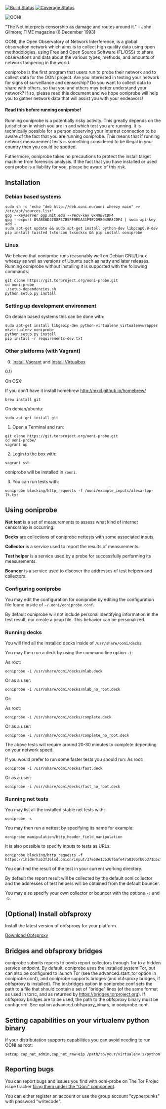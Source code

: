 [![Build Status](https://travis-ci.org/TheTorProject/ooni-probe.png?branch=master)](https://travis-ci.org/TheTorProject/ooni-probe)
[![Coverage Status](https://coveralls.io/repos/TheTorProject/ooni-probe/badge.png)](https://coveralls.io/r/TheTorProject/ooni-probe)

![OONI](https://ooni.torproject.org/theme/img/ooni-logo.png)

"The Net interprets censorship as damage and routes around it."
                - John Gilmore; TIME magazine (6 December 1993)

OONI, the Open Observatory of Network Interference, is a global observation
network which aims is to collect high quality data using open methodologies,
using Free and Open Source Software (FL/OSS) to share observations and data
about the various types, methods, and amounts of network tampering in the
world.

ooniprobe is the first program that users run to probe their network and to
collect data for the OONI project. Are you interested in testing your network
for signs of surveillance and censorship? Do you want to collect data to share
with others, so that you and others may better understand your network? If so,
please read this document and we hope ooniprobe will help you to gather
network data that will assist you with your endeavors!

#### Read this before running ooniprobe!

Running ooniprobe is a potentially risky activity. This greatly depends on the
jurisdiction in which you are in and which test you are running. It is
technically possible for a person observing your internet connection to be
aware of the fact that you are running ooniprobe. This means that if running
network measurement tests is something considered to be illegal in your country
then you could be spotted.

Futhermore, ooniprobe takes no precautions to protect the install target machine
from forensics analysis.  If the fact that you have installed or used ooni
probe is a liability for you, please be aware of this risk.

## Installation

### Debian based systems

```
sudo sh -c 'echo "deb http://deb.ooni.nu/ooni wheezy main" >> /etc/apt/sources.list'
gpg --keyserver pgp.mit.edu --recv-key 0x49B8CDF4
gpg --export 89AB86D4788F3785FE9EDA31F9E2D9B049B8CDF4 | sudo apt-key add -
sudo apt-get update && sudo apt-get install python-dev libpcap0.8-dev
pip install twisted txtorcon txsocksx && pip install ooniprobe

```

### Linux

We believe that ooniprobe runs reasonably well on Debian GNU/Linux wheezy as
well as versions of Ubuntu such as natty and later releases. Running ooniprobe
without installing it is supported with the following commands:

```
git clone https://git.torproject.org/ooni-probe.git
cd ooni-probe
./setup-dependencies.sh
python setup.py install
```

### Setting up development environment

On debian based systems this can be done with:
```
sudo apt-get install libgeoip-dev python-virtualenv virtualenvwrapper
mkvirtualenv ooniprobe
python setup.py install
pip install -r requirements-dev.txt
```

### Other platforms (with Vagrant)

0) [Install Vagrant](https://www.vagrantup.com/downloads.html) and [Install Virtualbox](https://www.virtualbox.org/wiki/Downloads)

0.1)

On OSX:

If you don't have it install homebrew http://mxcl.github.io/homebrew/

```
brew install git
```

On debian/ubuntu:

```
sudo apt-get install git
```

1) Open a Terminal and run:

```
git clone https://git.torproject.org/ooni-probe.git
cd ooni-probe/
vagrant up
```

2) Login to the box with:

```
vagrant ssh
```

ooniprobe will be installed in `/ooni`.

3) You can run tests with:

```
ooniprobe blocking/http_requests -f /ooni/example_inputs/alexa-top-1k.txt
```

## Using ooniprobe

**Net test** is a set of measurements to assess what kind of internet censorship is occurring.

**Decks** are collections of ooniprobe nettests with some associated inputs.

**Collector** is a service used to report the results of measurements.

**Test helper** is a service used by a probe for successfully performing its measurements.

**Bouncer** is a service used to discover the addresses of test helpers and collectors.

### Configuring ooniprobe

You may edit the configuration for ooniprobe by editing the configuration file
found inside of `~/.ooni/ooniprobe.conf`.

By default ooniprobe will not include personal identifying information in the
test result, nor create a pcap file. This behavior can be personalized.

### Running decks

You will find all the installed decks inside of `/usr/share/ooni/decks`.

You may then run a deck by using the command line option `-i`:

As root:
```
ooniprobe -i /usr/share/ooni/decks/mlab.deck
```

Or as a user:
```
ooniprobe -i /usr/share/ooni/decks/mlab_no_root.deck
```

Or:

As root:
```
ooniprobe -i /usr/share/ooni/decks/complete.deck
```

Or as a user:
```
ooniprobe -i /usr/share/ooni/decks/complete_no_root.deck
```

The above tests will require around 20-30 minutes to complete depending on your network speed.

If you would prefer to run some faster tests you should run:
As root:
```
ooniprobe -i /usr/share/ooni/decks/fast.deck
```

Or as a user:
```
ooniprobe -i /usr/share/ooni/decks/fast_no_root.deck
```

### Running net tests

You may list all the installed stable net tests with:

```
ooniprobe -s
```

You may then run a nettest by specifying its name for example:

```
ooniprobe manipulation/http_header_field_manipulation
```

It is also possible to specify inputs to tests as URLs:

```
ooniprobe blocking/http_requests -f httpo://ihiderha53f36lsd.onion/input/37e60e13536f6afe47a830bfb6b371b5cf65da66d7ad65137344679b24fdccd1
```

You can find the result of the test in your current working directory.

By default the report result will be collected by the default ooni collector
and the addresses of test helpers will be obtained from the default bouncer.

You may also specify your own collector or bouncer with the options `-c` and
`-b`.

## (Optional) Install obfsproxy

Install the latest version of obfsproxy for your platform.

[Download Obfsproxy](https://www.torproject.org/projects/obfsproxy.html.en)

## Bridges and obfsproxy bridges

ooniprobe submits reports to oonib report collectors through Tor to a hidden
service endpoint. By default, ooniprobe uses the installed system Tor, but can
also be configured to launch Tor (see the advanced.start_tor option in
ooniprobe.conf), and ooniprobe supports bridges (and obfsproxy bridges, if
obfsproxy is installed). The tor.bridges option in ooniprobe.conf sets the path
to a file that should contain a set of "bridge" lines (of the same format as
used in torrc, and as returned by https://bridges.torproject.org). If obfsproxy
bridges are to be used, the path to the obfsproxy binary must be configured.
See option advanced.obfsproxy_binary, in ooniprobe.conf.

## Setting capabilities on your virtualenv python binary

If your distributation supports capabilities you can avoid needing to run OONI as root:

```
setcap cap_net_admin,cap_net_raw+eip /path/to/your/virtualenv's/python
```


## Reporting bugs

You can report bugs and issues you find with ooni-probe on The Tor Projec issue
tracker [filing them under the "Ooni" component](https://trac.torproject.org/projects/tor/newticket?component=Ooni).

You can either register an account or use the group account "cypherpunks" with
password "writecode".


